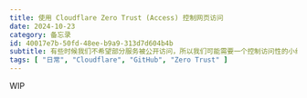 ```yaml
---
title: 使用 Cloudflare Zero Trust (Access) 控制网页访问
date: 2024-10-23
category: 备忘录
id: 40017e7b-50fd-48ee-b9a9-313d7d604b4b
subtitle: 有些时候我们不希望部分服务被公开访问，所以我们可能需要一个控制访问性的小组件
tags: [ "日常", "Cloudflare", "GitHub", "Zero Trust" ]
---
```


WIP